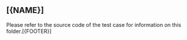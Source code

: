 ## [{NAME}]

Please refer to the source code of the test case for information on this folder.[{FOOTER}]
